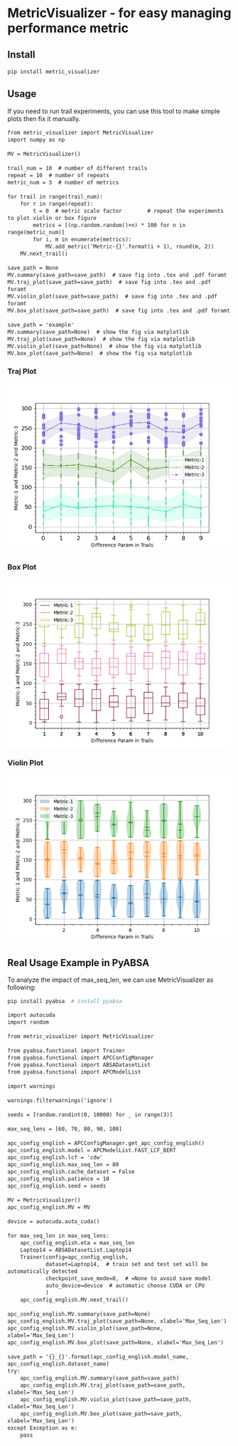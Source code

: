 # MetricVisualizer - for easy managing performance metric

## Install

```bash
pip install metric_visualizer
```

## Usage
If you need to run trail experiments, you can use this tool to make simple plots then fix it manually.

```python3
from metric_visualizer import MetricVisualizer
import numpy as np

MV = MetricVisualizer()

trail_num = 10  # number of different trails
repeat = 10  # number of repeats
metric_num = 3  # number of metrics

for trail in range(trail_num):
    for r in range(repeat):
        t = 0  # metric scale factor        # repeat the experiments to plot violin or box figure
        metrics = [(np.random.random()+n) * 100 for n in range(metric_num)]
        for i, m in enumerate(metrics):
            MV.add_metric('Metric-{}'.format(i + 1), round(m, 2))
    MV.next_trail()

save_path = None
MV.summary(save_path=save_path)  # save fig into .tex and .pdf foramt
MV.traj_plot(save_path=save_path)  # save fig into .tex and .pdf foramt
MV.violin_plot(save_path=save_path)  # save fig into .tex and .pdf foramt
MV.box_plot(save_path=save_path)  # save fig into .tex and .pdf foramt

save_path = 'example'
MV.summary(save_path=None)  # show the fig via matplotlib
MV.traj_plot(save_path=None)  # show the fig via matplotlib
MV.violin_plot(save_path=None)  # show the fig via matplotlib
MV.box_plot(save_path=None)  # show the fig via matplotlib

```

### Traj Plot

![traj_plot_example](fig/traj_plot_example.png)

### Box Plot

![box_plot_example](fig/box_plot_example.png)

### Violin Plot

![violin_plot_example](fig/violin_plot_example.png)

## Real Usage Example in PyABSA

To analyze the impact of max_seq_len, we can use MetricVisualizer as following:
```bash
pip install pyabsa  # install pyabsa
```

```python3
import autocuda
import random

from metric_visualizer import MetricVisualizer

from pyabsa.functional import Trainer
from pyabsa.functional import APCConfigManager
from pyabsa.functional import ABSADatasetList
from pyabsa.functional import APCModelList

import warnings

warnings.filterwarnings('ignore')

seeds = [random.randint(0, 10000) for _ in range(3)]

max_seq_lens = [60, 70, 80, 90, 100]

apc_config_english = APCConfigManager.get_apc_config_english()
apc_config_english.model = APCModelList.FAST_LCF_BERT
apc_config_english.lcf = 'cdw'
apc_config_english.max_seq_len = 80
apc_config_english.cache_dataset = False
apc_config_english.patience = 10
apc_config_english.seed = seeds

MV = MetricVisualizer()
apc_config_english.MV = MV

device = autocuda.auto_cuda()

for max_seq_len in max_seq_lens:
    apc_config_english.eta = max_seq_len
    Laptop14 = ABSADatasetList.Laptop14
    Trainer(config=apc_config_english,
            dataset=Laptop14,  # train set and test set will be automatically detected
            checkpoint_save_mode=0,  # =None to avoid save model
            auto_device=device  # automatic choose CUDA or CPU
            )
    apc_config_english.MV.next_trail()

apc_config_english.MV.summary(save_path=None)
apc_config_english.MV.traj_plot(save_path=None, xlabel='Max_Seq_Len')
apc_config_english.MV.violin_plot(save_path=None, xlabel='Max_Seq_Len')
apc_config_english.MV.box_plot(save_path=None, xlabel='Max_Seq_Len')

save_path = '{}_{}'.format(apc_config_english.model_name, apc_config_english.dataset_name)
try:
    apc_config_english.MV.summary(save_path=save_path)
    apc_config_english.MV.traj_plot(save_path=save_path, xlabel='Max_Seq_Len')
    apc_config_english.MV.violin_plot(save_path=save_path, xlabel='Max_Seq_Len')
    apc_config_english.MV.box_plot(save_path=save_path, xlabel='Max_Seq_Len')
except Exception as e:
    pass

```
